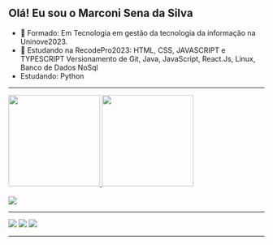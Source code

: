 ## Olá! Eu sou o Marconi Sena da Silva

- 🔭 Formado:  Em  Tecnologia em gestão da tecnologia da informação na Uninove2023.
- 🌱 Estudando na RecodePro2023: HTML, CSS, JAVASCRIPT e TYPESCRIPT Versionamento de Git, Java, JavaScript, React.Js, Linux, Banco de Dados NoSql
-  Estudando: Python


<hr>
<div>
  <a href="https://github.com/marconisena/">
  <img height="180em" src="https://github-readme-stats.vercel.app/api?username=marconisena&show_icons=true&theme=dracula&include_all_commits=true&count_private=true"/>
  <img height="180em" src="https://github-readme-stats.vercel.app/api/top-langs/?username=marconisena&layout=compact&langs_count=16&theme=dracula"/>
</div>
    
<div style="display: inline_block"><br>
  <a href="https://skillicons.dev">
<img src="https://skillicons.dev/icons?i=blender,bootstrap,cs,css,eclipse,github,html,java,js,linux,mongodb,mysql,nodejs,ps,py,react,spring,unity,visualstudio,vscode" />
</a>
 </div>
<hr>
<div> 
  
  <a href="https://instagram.com/eu.silvamarconisenada" target="_blank"><img src="https://img.shields.io/badge/-Instagram-%23E4405F?style=for-the-badge&logo=instagram&logoColor=white" target="_blank"></a>
  <a href="https://www.linkedin.com/in/marconi-sena/" target="_blank"><img src="https://img.shields.io/badge/-LinkedIn-%230077B5?style=for-the-badge&logo=linkedin&logoColor=white" target="_blank"></a> 
  <a href="https://wa.me/5511947145203" target="_blank"><img src="https://img.shields.io/badge/WhatsApp-25D366?style=for-the-badge&logo=whatsapp&logoColor=white" target="_blank"></a>
  

 </div>

<hr>





